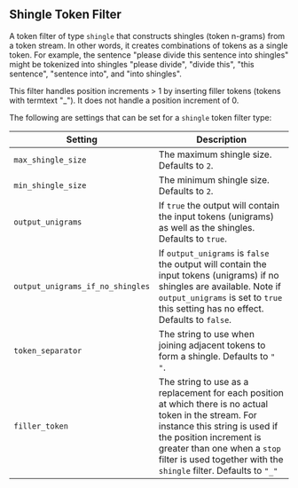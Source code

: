 ## Shingle Token Filter

A token filter of type `shingle` that constructs shingles (token n-grams) from a token stream. In other words, it creates combinations of tokens as a single token. For example, the sentence "please divide this sentence into shingles" might be tokenized into shingles "please divide", "divide this", "this sentence", "sentence into", and "into shingles".

This filter handles position increments > 1 by inserting filler tokens (tokens with termtext "\_"). It does not handle a position increment of 0.

The following are settings that can be set for a `shingle` token filter type:

Setting | Description  
---|---  
`max_shingle_size`| The maximum shingle size. Defaults to `2`.    
`min_shingle_size`| The minimum shingle size. Defaults to `2`.    
`output_unigrams`| If `true` the output will contain the input tokens (unigrams) as well as the shingles. Defaults to `true`.    
`output_unigrams_if_no_shingles`| If `output_unigrams` is `false` the output will contain the input tokens (unigrams) if no shingles are available. Note if `output_unigrams` is set to `true` this setting has no effect. Defaults to `false`.    
`token_separator`| The string to use when joining adjacent tokens to form a shingle. Defaults to `" "`.    
`filler_token`| The string to use as a replacement for each position at which there is no actual token in the stream. For instance this string is used if the position increment is greater than one when a `stop` filter is used together with the `shingle` filter. Defaults to `"_"`
